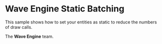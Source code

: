# Wave Engine Static Batching

This sample shows how to set your entities as static to reduce the numbers of draw calls.

The **Wave Engine** team.
